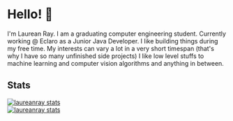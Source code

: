 # Hello! 👋

I'm Laurean Ray. I am a graduating computer engineering student. Currently working @ Eclaro as a Junior Java Developer. 
I like building things during my free time. My interests can vary a lot in a very short timespan (that's why I have so many unfinished side projects) I like low level stuffs to machine learning and computer vision algorithms and anything in between. 

## Stats
[![laureanray stats](https://github-readme-stats.vercel.app/api?username=laureanray&count_private=true&theme=synthwave)](https://github.com/laureanray/github-readme-stats)    
[![laureanray stats](https://github-readme-stats.vercel.app/api/top-langs/?username=laureanray&count_private=true&layout=compact&theme=synthwave)](https://github.com/laureanray/github-readme-stats)
